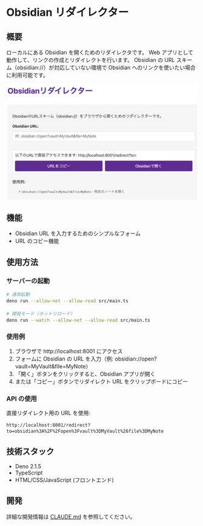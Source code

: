 # Obsidian リダイレクター

## 概要

ローカルにある Obsidian を開くためのリダイレクタです。
Web アプリとして動作して、リンクの作成とリダイレクトを行います。
Obsidian の URL スキーム（obsidian://）が対応していない環境で Obsidian へのリンクを使いたい場合に利用可能です。

![画面](./image.png)

## 機能

- Obsidian URL を入力するためのシンプルなフォーム
- URL のコピー機能

## 使用方法

### サーバーの起動

```bash
# 通常起動
deno run --allow-net --allow-read src/main.ts

# 開発モード（ホットリロード）
deno run --watch --allow-net --allow-read src/main.ts
```

### 使用例

1. ブラウザで http://localhost:8001 にアクセス
2. フォームに Obsidian の URL を入力（例:
   obsidian://open?vault=MyVault&file=MyNote）
3. 「開く」ボタンをクリックすると、Obsidian アプリが開く
4. または「コピー」ボタンでリダイレクト URL をクリップボードにコピー

### API の使用

直接リダイレクト用の URL を使用:

```
http://localhost:8001/redirect?to=obsidian%3A%2F%2Fopen%3Fvault%3DMyVault%26file%3DMyNote
```

## 技術スタック

- Deno 2.1.5
- TypeScript
- HTML/CSS/JavaScript (フロントエンド)

## 開発

詳細な開発情報は [CLAUDE.md](./CLAUDE.md) を参照してください。
